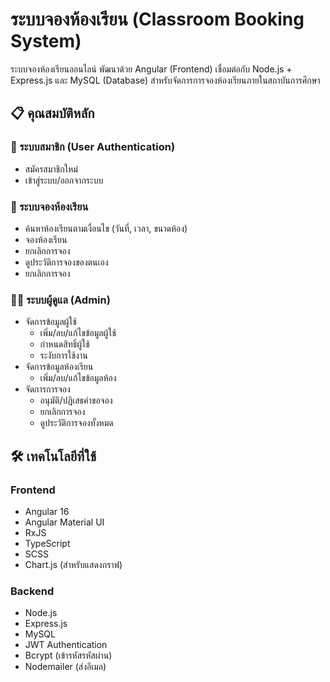 # ระบบจองห้องเรียน (Classroom Booking System)

ระบบจองห้องเรียนออนไลน์ พัฒนาด้วย 
Angular (Frontend) 
เชื่อมต่อกับ Node.js + Express.js 
และ MySQL (Database)
สำหรับจัดการการจองห้องเรียนภายในสถาบันการศึกษา

## 📋 คุณสมบัติหลัก

### 👥 ระบบสมาชิก (User Authentication)
- สมัครสมาชิกใหม่
- เข้าสู่ระบบ/ออกจากระบบ

### 🏫 ระบบจองห้องเรียน
- ค้นหาห้องเรียนตามเงื่อนไข (วันที่, เวลา, ขนาดห้อง)
- จองห้องเรียน
- ยกเลิกการจอง
- ดูประวัติการจองของตนเอง
- ยกเลิกการจอง

### 👨💼 ระบบผู้ดูแล (Admin)
- จัดการข้อมูลผู้ใช้
  - เพิ่ม/ลบ/แก้ไขข้อมูลผู้ใช้
  - กำหนดสิทธิ์ผู้ใช้
  - ระงับการใช้งาน
- จัดการข้อมูลห้องเรียน
  - เพิ่ม/ลบ/แก้ไขข้อมูลห้อง
- จัดการการจอง
  - อนุมัติ/ปฏิเสธคำขอจอง
  - ยกเลิกการจอง
  - ดูประวัติการจองทั้งหมด

## 🛠 เทคโนโลยีที่ใช้

### Frontend
- Angular 16
- Angular Material UI
- RxJS
- TypeScript
- SCSS
- Chart.js (สำหรับแสดงกราฟ)

### Backend
- Node.js
- Express.js
- MySQL
- JWT Authentication
- Bcrypt (เข้ารหัสรหัสผ่าน)
- Nodemailer (ส่งอีเมล)
